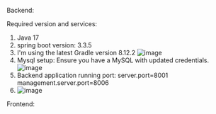 Backend:

Required version and services:
1. Java 17
2. spring boot version: 3.3.5
3. I'm using the latest Gradle version 8.12.2
   ![image](https://github.com/user-attachments/assets/c3485233-ff88-4ca7-b0c3-923db8306f5d)
4. Mysql setup: Ensure you have a MySQL with updated credentials.
   ![image](https://github.com/user-attachments/assets/7214b665-5bce-4eda-9c87-b87f5a118dad)
5. Backend application running port: 
  server.port=8001
  management.server.port=8006
6. ![image](https://github.com/user-attachments/assets/cc8e63fd-750b-4081-9a0e-0868ecc4ba0e)





Frontend:
